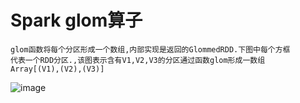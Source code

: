 # Spark glom算子
    glom函数将每个分区形成一个数组,内部实现是返回的GlommedRDD.下图中每个方框
    代表一个RDD分区.,该图表示含有V1,V2,V3的分区通过函数glom形成一数组
    Array[(V1),(V2),(V3)]
![image](https://github.com/williamzhang11/fastTech/blob/master/src/main/java/com/xiu/fastBigData/glom/image/glom.jpg)